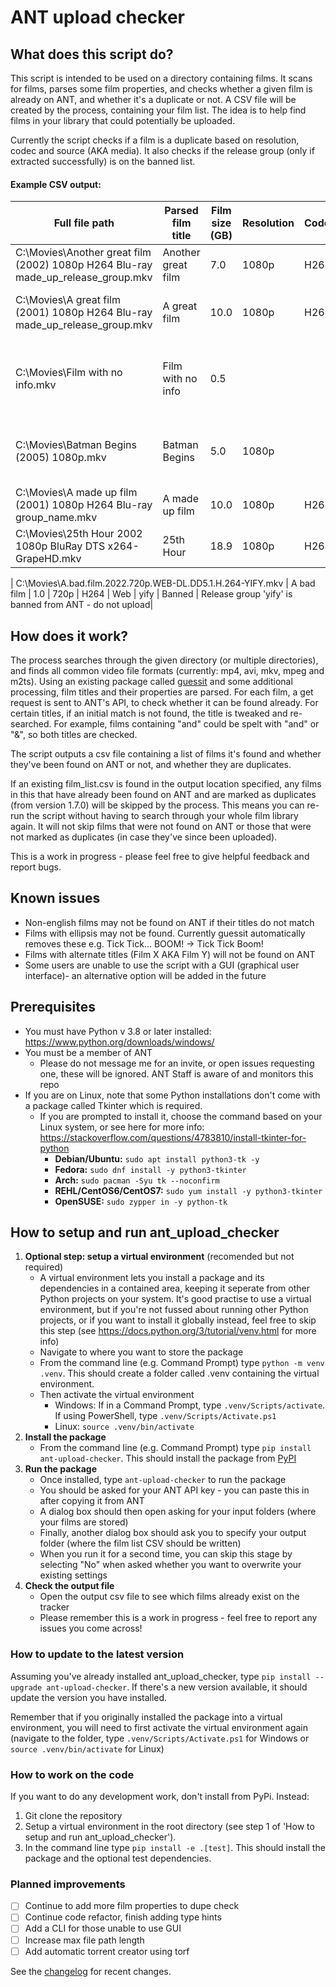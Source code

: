 # ANT upload checker

## What does this script do?
This script is intended to be used on a directory containing films. It scans for films, parses some film properties, and checks whether a given film is already on ANT, and whether it's a duplicate or not. A CSV file will be created by the process, containing your film list. The idea is to help find films in your library that could potentially be uploaded.

Currently the script checks if a film is a duplicate based on resolution, codec and source (AKA media). It also checks if the release group (only if extracted successfully) is on the banned list.

#### Example CSV output:
| Full file path                                                                   | Parsed film title  | Film size (GB) | Resolution | Codec | Source  | Release group         | Already on ANT?                                                                                                  |Info |
|----------------------------------------------------------------------------------|--------------------|----------------|------------|-------|---------|-----------------------|------------------------------------------------------------------------------------------------------------------|-|
| C:\Movies\Another great film (2002) 1080p H264 Blu-ray made_up_release_group.mkv | Another great film | 7.0            | 1080p      | H264  | Blu-ray | made_up_release_group | Uploadable - potentially        | Film does not exist, or could not match title|
| C:\Movies\A great film (2001) 1080p H264 Blu-ray made_up_release_group.mkv       | A great film       | 10.0           | 1080p      | H264  | Blu-ray | made_up_release_group | Uploadable                                    | A film with 1080p/H264/Web does not already exists. link               |
| C:\Movies\Film with no info.mkv                                                  | Film with no info  | 0.5            |            |       |         |                       | Duplicate - potentially               |         On ANT, but could not dupe check (could not extract resolution/codec/media from filename). test_link |
| C:\Movies\Batman Begins (2005) 1080p.mkv                                         | Batman Begins      | 5.0            | 1080p      |       |         |                       | Duplicate - partial  | A film with 1080p already exists. Could not extract and check codec/media from filename. link |
| C:\Movies\A made up film (2001) 1080p H264 Blu-ray group_name.mkv                | A made up film     | 10.0           | 1080p      | H264  | Blu-ray | group_name            | Duplicate                                                                  | Exact filename already exists: link  |
| C:\Movies\25th Hour 2002 1080p BluRay DTS x264-GrapeHD.mkv                       | 25th Hour          | 18.9           | 1080p      | H264  | Blu-ray | grapehd            | Duplicate                                               | A film with 1080p/H264/Blu-ray already exists: link     |


| C:\Movies\A.bad.film.2022.720p.WEB-DL.DD5.1.H.264-YIFY.mkv                       | A bad film         | 1.0            | 720p       | H264  | Web     | yify                  | Banned                                                                          | Release group 'yify' is banned from ANT - do not upload|




## How does it work?

The process searches through the given directory (or multiple directories), and finds all common video file formats (currently: mp4, avi, mkv, mpeg and m2ts). Using an existing package called [guessit](https://github.com/guessit-io/guessit) and some additional processing, film titles and their  properties are parsed. For each film, a get request is sent to ANT's API, to check whether it can be found already. For certain titles, if an initial match is not found, the title is tweaked and re-searched. For example, films containing "and" could be spelt with "and" or "&", so both titles are checked.

The script outputs a csv file containing a list of films it's found and whether they've been found on ANT or not, and whether they are duplicates.

If an existing film_list.csv is found in the output location specified, any films in this that have already been found on ANT and are marked as duplicates (from version 1.7.0) will be skipped by the process. This means you can re-run the script without having to search through your whole film library again. It will not skip films that were not found on ANT or those that were not marked as duplicates (in case they've since been uploaded).

This is a work in progress - please feel free to give helpful feedback and report bugs.

## Known issues
* Non-english films may not be found on ANT if their titles do not match
* Films with ellipsis may not be found. Currently guessit automatically removes these e.g. Tick Tick... BOOM! -> Tick Tick Boom!
* Films with alternate titles (Film X AKA Film Y) will not be found on ANT
* Some users are unable to use the script with a GUI (graphical user interface)- an alternative option will be added in the future

## Prerequisites
* You must have Python v 3.8 or later installed: https://www.python.org/downloads/windows/
* You must be a member of ANT
    * Please do not message me for an invite, or open issues requesting one, these will be ignored. ANT Staff is aware of and monitors this repo
* If you are on Linux, note that some Python installations don't come with a package called Tkinter which is required. 
    * If you are prompted to install it, choose the command based on your Linux system, or see here for more info: https://stackoverflow.com/questions/4783810/install-tkinter-for-python
        * **Debian/Ubuntu:** `sudo apt install python3-tk -y`
        * **Fedora:** `sudo dnf install -y python3-tkinter`
        * **Arch:** `sudo pacman -Syu tk --noconfirm` 
        * **REHL/CentOS6/CentOS7:** `sudo yum install -y python3-tkinter`
        * **OpenSUSE:** `sudo zypper in -y python-tk`

## How to setup and run ant_upload_checker
1. **Optional step: setup a virtual environment** (recomended but not required)
    * A virtual environment lets you install a package and its dependencies in a contained area, keeping it seperate from other Python projects on your system. It's good practise to use a virtual environment, but if you're not fussed about running other Python projects, or if you want to install it globally instead, feel free to skip this step (see https://docs.python.org/3/tutorial/venv.html for more info)
    * Navigate to where you want to store the package
    * From the command line (e.g. Command Prompt) type `python -m venv .venv`. This should create a folder called .venv containing the virtual environment.
    * Then activate the virtual environment
        * Windows: If in a Command Prompt, type `.venv/Scripts/activate`. If using PowerShell, type `.venv/Scripts/Activate.ps1`
        * Linux: `source .venv/bin/activate`
2. **Install the package**
    * From the command line (e.g. Command Prompt) type `pip install ant-upload-checker`. This should install the package from [PyPI](https://pypi.org/project/ant-upload-checker/)
3. **Run the package**
    * Once installed, type `ant-upload-checker` to run the package
    * You should be asked for your ANT API key - you can paste this in after copying it from ANT
    * A dialog box should then open asking for your input folders (where your films are stored)
    * Finally, another dialog box should ask you to specify your output folder (where the film list CSV should be written)
    * When you run it for a second time, you can skip this stage by selecting "No" when asked whether you want to overwrite your existing settings
4. **Check the output file**
    * Open the output csv file to see which films already exist on the tracker
    * Please remember this is a work in progress - feel free to report any issues you come across!

### How to update to the latest version
Assuming you've already installed ant_upload_checker, type `pip install --upgrade ant-upload-checker`. If there's a new version available, it should update the version you have installed. 

Remember that if you originally installed the package into a virtual environment, you will need to first activate the virtual environment again (navigate to the folder, type `.venv/Scripts/Activate.ps1` for Windows or `source .venv/bin/activate` for Linux)

### How to work on the code
If you want to do any development work, don't install from PyPi. Instead:
1. Git clone the repository
2. Setup a virtual environment in the root directory (see step 1 of 'How to setup and run ant_upload_checker'). 
3. In the command line type `pip install -e .[test]`. This should install the package and the optional test dependencies.


### Planned improvements
- [ ] Continue to add more film properties to dupe check
- [ ] Continue code refactor, finish adding type hints
- [ ] Add a CLI for those unable to use GUI
- [ ] Increase max file path length
- [ ] Add automatic torrent creator using torf

See the [changelog](changelog.md) for recent changes.

